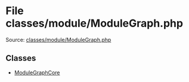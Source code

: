 File classes/module/ModuleGraph.php
=========

Source: [classes/module/ModuleGraph.php](https://github.com/PrestaShop/PrestaShop/blob/1.5.6.0/classes/module/ModuleGraph.php)


Classes
-------

* [ModuleGraphCore](class.ModuleGraphCore.md)

